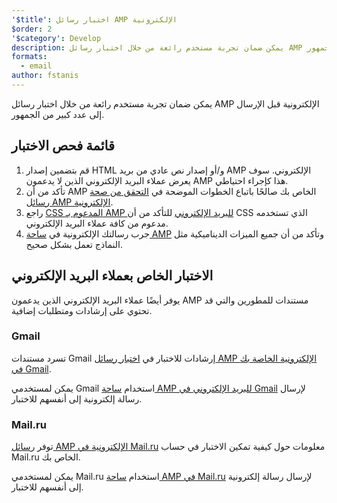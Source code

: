 ```yaml
---
'$title': اختبار رسائل AMP الإلكترونية
$order: 2
'$category': Develop
description: يمكن ضمان تجربة مستخدم رائعة من خلال اختبار رسائل AMP الإلكترونية قبل الإرسال إلى عدد كبير من الجمهور.
formats:
  - email
author: fstanis
---
```


يمكن ضمان تجربة مستخدم رائعة من خلال اختبار رسائل AMP الإلكترونية قبل الإرسال إلى عدد كبير من الجمهور.

## قائمة فحص الاختبار

1. قم بتضمين إصدار HTML و/أو إصدار نص عادي من بريد AMP الإلكتروني. سوف يعرض عملاء البريد الإلكتروني الذين لا يدعمون AMP هذا كإجراء احتياطي.
2. تأكد من أن AMP الخاص بك صالحًا باتباع الخطوات الموضحة في [التحقق من صحة رسائل AMP الإلكترونية](/content/amp-dev/documentation/guides-and-tutorials/learn/validation-workflow/validate_emails.md).
3. راجع [CSS المدعوم بـ AMP للبريد الإلكتروني](/content/amp-dev/documentation/guides-and-tutorials/learn/email-spec/amp-email-css.md) للتأكد من أن CSS الذي تستخدمه مدعوم من كافة عملاء البريد الإلكتروني.
4. جرب رسالتك الإلكترونية في [ساحة AMP](https://playground.amp.dev/?runtime=amp4email) وتأكد من أن جميع الميزات الديناميكية مثل النماذج تعمل بشكل صحيح.

## الاختبار الخاص بعملاء البريد الإلكتروني

يوفر أيضًا عملاء البريد الإلكتروني الذين يدعمون AMP مستندات للمطورين والتي قد تحتوي على إرشادات ومتطلبات إضافية.

### Gmail

تسرد مستندات Gmail إرشادات للاختبار في [اختبار رسائل AMP الإلكترونية الخاصة بك في Gmail](https://developers.google.com/gmail/ampemail/testing-dynamic-email).

يمكن لمستخدمي Gmail استخدام [ساحة AMP للبريد الإلكتروني في Gmail](https://amp.gmail.dev/playground/) لإرسال رسالة إلكترونية إلى أنفسهم للاختبار.

### Mail.ru

توفر [رسائل AMP الإلكترونية في Mail.ru](https://postmaster.mail.ru/amp) معلومات حول كيفية تمكين الاختبار في حساب Mail.ru الخاص بك.

يمكن لمستخدمي Mail.ru استخدام [ساحة AMP في Mail.ru](https://postmaster.mail.ru/amp/playground.html) لإرسال رسالة إلكترونية إلى أنفسهم للاختبار.

